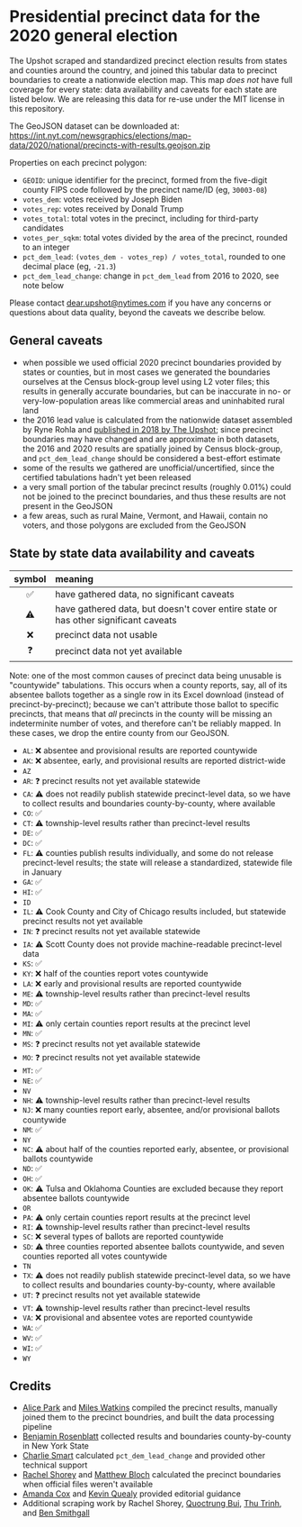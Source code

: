 # Presidential precinct data for the 2020 general election

The Upshot scraped and standardized precinct election results from states and counties around the country, and joined this tabular data to precinct boundaries to create a nationwide election map. This map _does not_ have full coverage for every state: data availability and caveats for each state are listed below. We are releasing this data for re-use under the MIT license in this repository.

The GeoJSON dataset can be downloaded at: https://int.nyt.com/newsgraphics/elections/map-data/2020/national/precincts-with-results.geojson.zip

Properties on each precinct polygon:

- `GEOID`: unique identifier for the precinct, formed from the five-digit county FIPS code followed by the precinct name/ID (eg, `30003-08`)
- `votes_dem`: votes received by Joseph Biden
- `votes_rep`: votes received by Donald Trump
- `votes_total`: total votes in the precinct, including for third-party candidates
- `votes_per_sqkm`: total votes divided by the area of the precinct, rounded to an integer
- `pct_dem_lead`: `(votes_dem - votes_rep) / votes_total`, rounded to one decimal place (eg, `-21.3`)
- `pct_dem_lead_change`: change in `pct_dem_lead` from 2016 to 2020, see note below

Please contact dear.upshot@nytimes.com if you have any concerns or questions about data quality, beyond the caveats we describe below.

## General caveats

- when possible we used official 2020 precinct boundaries provided by states or counties, but in most cases we generated the boundaries ourselves at the Census block-group level using L2 voter files; this results in generally accurate boundaries, but can be inaccurate in no- or very-low-population areas like commercial areas and uninhabited rural land
- the 2016 lead value is calculated from the nationwide dataset assembled by Ryne Rohla and [published in 2018 by The Upshot](https://www.nytimes.com/interactive/2018/upshot/election-2016-voting-precinct-maps.html); since precinct boundaries may have changed and are approximate in both datasets, the 2016 and 2020 results are spatially joined by Census block-group, and `pct_dem_lead_change` should be considered a best-effort estimate
- some of the results we gathered are unofficial/uncertified, since the certified tabulations hadn't yet been released
- a very small portion of the tabular precinct results (roughly 0.01%) could not be joined to the precinct boundaries, and thus these results are not present in the GeoJSON
- a few areas, such as rural Maine, Vermont, and Hawaii, contain no voters, and those polygons are excluded from the GeoJSON

## State by state data availability and caveats

|symbol|meaning|
|:----:|:------|
|✅|have gathered data, no significant caveats|
|⚠️|have gathered data, but doesn't cover entire state or has other significant caveats|
|❌|precinct data not usable|
|❓|precinct data not yet available|

Note: one of the most common causes of precinct data being unusable is "countywide" tabulations. This occurs when a county reports, say, all of its absentee ballots together as a single row in its Excel download (instead of precinct-by-precinct); because we can't attribute those ballot to specific precincts, that means that _all_ precincts in the county will be missing an indeterminite number of votes, and therefore can't be reliably mapped. In these cases, we drop the entire county from our GeoJSON.

- `AL`: ❌ absentee and provisional results are reported countywide
- `AK`: ❌ absentee, early, and provisional results are reported district-wide
- `AZ`
- `AR`: ❓ precinct results not yet available statewide
- `CA`: ⚠️ does not readily publish statewide precinct-level data, so we have to collect results and boundaries county-by-county, where available
- `CO`: ✅
- `CT`: ⚠️ township-level results rather than precinct-level results
- `DE`: ✅
- `DC`: ✅
- `FL`: ⚠️ counties publish results individually, and some do not release precinct-level results; the state will release a standardized, statewide file in January
- `GA`: ✅
- `HI`: ✅
- `ID`
- `IL`: ⚠️ Cook County and City of Chicago results included, but statewide precinct results not yet available
- `IN`: ❓ precinct results not yet available statewide
- `IA`: ⚠️ Scott County does not provide machine-readable precinct-level data
- `KS`: ✅
- `KY`: ❌ half of the counties report votes countywide
- `LA`: ❌ early and provisional results are reported countywide
- `ME`: ⚠️ township-level results rather than precinct-level results
- `MD`: ✅
- `MA`: ✅
- `MI`: ⚠️ only certain counties report results at the precinct level
- `MN`: ✅
- `MS`: ❓ precinct results not yet available statewide
- `MO`: ❓ precinct results not yet available statewide
- `MT`: ✅
- `NE`: ✅
- `NV`
- `NH`: ⚠️ township-level results rather than precinct-level results
- `NJ`: ❌ many counties report early, absentee, and/or provisional ballots countywide
- `NM`: ✅
- `NY`
- `NC`: ⚠️ about half of the counties reported early, absentee, or provisional ballots countywide
- `ND`: ✅
- `OH`: ✅
- `OK`: ⚠️ Tulsa and Oklahoma Counties are excluded because they report absentee ballots countywide
- `OR`
- `PA`: ⚠️ only certain counties report results at the precinct level
- `RI`: ⚠️ township-level results rather than precinct-level results
- `SC`: ❌ several types of ballots are reported countywide
- `SD`: ⚠️ three counties reported absentee ballots countywide, and seven counties reported all votes countywide
- `TN`
- `TX`: ⚠️ does not readily publish statewide precinct-level data, so we have to collect results and boundaries county-by-county, where available
- `UT`: ❓ precinct results not yet available statewide
- `VT`: ⚠️ township-level results rather than precinct-level results
- `VA`: ❌ provisional and absentee votes are reported countywide
- `WA`: ✅
- `WV`: ✅
- `WI`: ✅
- `WY`

## Credits

- [Alice Park](https://github.com/umalice) and [Miles Watkins](https://github.com/mileswwatkins) compiled the precinct results, manually joined them to the precinct boundries, and built the data processing pipeline
- [Benjamin Rosenblatt](https://twitter.com/BenJ_Rosenblatt) collected results and boundaries county-by-county in New York State
- [Charlie Smart](https://www.nytimes.com/by/charlie-smart) calculated `pct_dem_lead_change` and provided other technical support
- [Rachel Shorey](https://www.nytimes.com/by/rachel-shorey) and [Matthew Bloch](https://www.nytimes.com/by/matthew-bloch) calculated the precinct boundaries when official files weren't available
- [Amanda Cox](https://www.nytimes.com/by/amanda-cox) and [Kevin Quealy](https://www.nytimes.com/by/kevin-quealy) provided editorial guidance
- Additional scraping work by Rachel Shorey, [Quoctrung Bui](https://www.nytimes.com/by/quoctrung-bui), [Thu Trinh](https://github.com/trinhathu), and [Ben Smithgall](https://github.com/bsmithgall)
